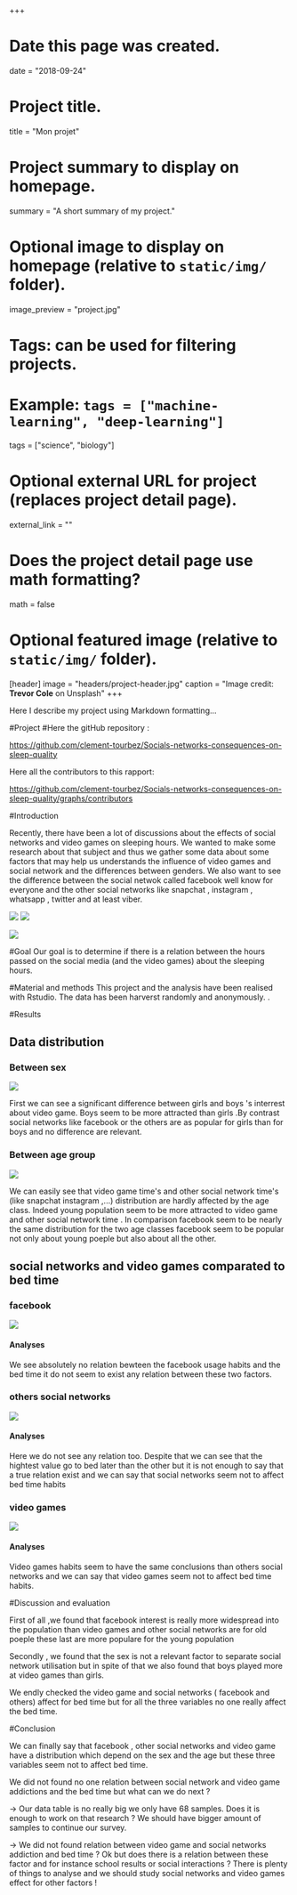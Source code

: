 +++
# Date this page was created.
date = "2018-09-24"

# Project title.
title = "Mon projet"

# Project summary to display on homepage.
summary = "A short summary of my project."

# Optional image to display on homepage (relative to `static/img/` folder).
image_preview = "project.jpg"

# Tags: can be used for filtering projects.
# Example: `tags = ["machine-learning", "deep-learning"]`
tags = ["science", "biology"]

# Optional external URL for project (replaces project detail page).
external_link = ""

# Does the project detail page use math formatting?
math = false

# Optional featured image (relative to `static/img/` folder).
[header]
image = "headers/project-header.jpg"
caption = "Image credit: **Trevor Cole** on Unsplash"
+++

Here I describe my project using Markdown formatting...


#Project 
#Here the gitHub repository : 

https://github.com/clement-tourbez/Socials-networks-consequences-on-sleep-quality

Here all the contributors to this rapport:

https://github.com/clement-tourbez/Socials-networks-consequences-on-sleep-quality/graphs/contributors

#Introduction

Recently, there have been a lot of discussions about the effects of social networks and video games on sleeping hours. We wanted to make some research about that subject and thus we gather some data about some factors that may help us understands the influence of video games and social network and the differences between genders. We also want to see the difference between the social netwok called facebook well know for everyone and the other social networks like snapchat , instagram , whatsapp , twitter and at least viber.




![](figure/figure2.jpg)
![](figure/figure1.jpg)

![](figure/figure3.jpg)




#Goal
Our goal is to determine if there is a relation between the hours passed on the social media (and the video games) about the sleeping hours.



#Material and methods
This project and the analysis have been realised with Rstudio. The data has been harverst randomly and anonymously.
.


#Results



## Data distribution


### Between sex


 ![](figure/IM1.png)

First we can see  a significant difference between girls and boys 's interrest about video game. Boys seem to be more attracted than girls .By contrast social networks like facebook or the others are as popular for girls than for boys and no difference are relevant.




### Between age group


![](figure/IM2.png)




We can easily see that video game time's and other social network time's (like snapchat instagram ,...) distribution are hardly affected by the age class. Indeed young population seem to be more attracted to video game and other social network time . In comparison facebook seem to be nearly the same distribution for the two age classes facebook seem to be popular not only about young poeple but also about all the other.


## social networks and video games comparated to bed time

### facebook

![](figure/IM3.png)



#### Analyses

We see absolutely no relation bewteen the facebook usage habits and the bed time it do not seem to exist any relation between these two factors.



### others social networks


![](figure/IM4.png)


#### Analyses

Here we do not see any relation too. Despite that we can see that the hightest value go to bed later than the other but it is not enough to say that a true relation exist and we can say that social networks seem  not to affect bed time habits

### video games

![](figure/figure12.png)


#### Analyses

Video games habits seem to have the same conclusions than others social networks and we can say that video games seem not to affect bed time habits.


#Discussion and evaluation

First of all ,we found that facebook interest is really more widespread into the population than video games and other social networks are for old poeple these last are more populare for the young population

Secondly , we found that the sex is not a relevant factor to separate social network utilisation but in spite of that we also found that boys played more at video games than girls.

We endly checked the video game and social networks ( facebook and others) affect for bed time but for all the three variables no one really affect the bed time.




#Conclusion

We can finally say that facebook , other social networks and video game have a distribution which depend on the sex and the age but these three variables seem not to affect bed time.

We did not found no one relation between social network and video game addictions and the bed time but what can we do next ?

-> Our data table is no really big we only have 68 samples. Does it is enough to work on that research ? We should have bigger amount of samples to continue our survey.

-> We did not found relation between video game and social networks addiction and bed time ? Ok but does there is a relation between these factor and for instance school results or social interactions ? There is plenty of things to analyse and we should study social networks and video games effect for other factors !





